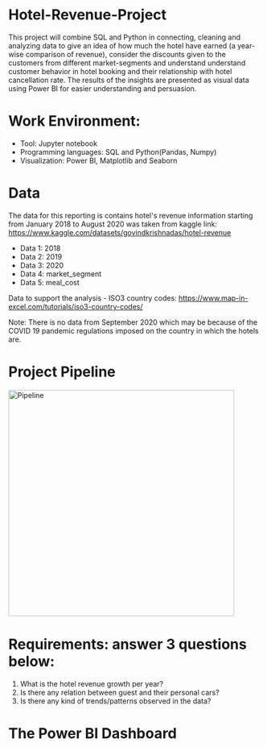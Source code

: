 # Hotel-Revenue-Project
This project will combine SQL and Python in connecting, cleaning and analyzing data to give an idea of how much the hotel have earned (a year-wise comparison of revenue), consider the discounts given to the customers from different market-segments and understand understand customer behavior in hotel booking and their relationship with hotel cancellation rate. The results of the insights are presented as visual data using Power BI for easier understanding and persuasion.
# Work Environment:
* Tool: Jupyter notebook
* Programming languages: SQL and Python(Pandas, Numpy)
* Visualization: Power BI, Matplotlib and Seaborn

# Data
The data for this reporting is contains hotel's revenue information starting from January 2018 to August 2020 was taken from kaggle link: https://www.kaggle.com/datasets/govindkrishnadas/hotel-revenue
* Data 1: 2018
* Data 2: 2019
* Data 3: 2020
* Data 4: market_segment
* Data 5: meal_cost

Data to support the analysis - ISO3 country codes:
https://www.map-in-excel.com/tutorials/iso3-country-codes/

Note: There is no data from September 2020 which may be because of the COVID 19 pandemic regulations imposed on the country in which the hotels are. 

# Project Pipeline
<img width="449" alt="Pipeline" src="https://user-images.githubusercontent.com/122539964/226786026-b7b9f315-545e-402b-b5ba-e91ee9e8813e.png">

# Requirements: answer 3 questions below:
1) What is the hotel revenue growth per year?
3) Is there any relation between guest and their personal cars? 
4) Is there any kind of trends/patterns observed in the data?

# The Power BI Dashboard
